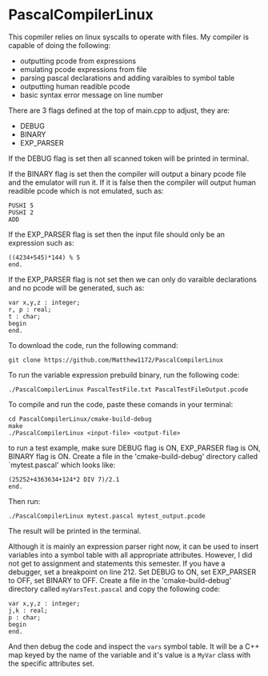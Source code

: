 # PascalCompilerLinux
This copmiler relies on linux syscalls to operate with files.
My compiler is capable of doing the following:
- outputting pcode from expressions
- emulating pcode expressions from file
- parsing pascal declarations and adding varaibles to symbol table
- outputting human readible pcode
- basic syntax error message on line number

There are 3 flags defined at the top of main.cpp to adjust, they are:
- DEBUG
- BINARY
- EXP_PARSER

If the DEBUG flag is set then all scanned token will be printed in terminal. 

If the BINARY flag is set then the compiler will output a binary pcode file and the emulator will run it. If it is false then the compiler will output human readible pcode which is not emulated, such as:
```
PUSHI 5
PUSHI 2
ADD
```

If the EXP_PARSER flag is set then the input file should only be an expression such as:

```
((4234+545)*144) % 5
end.
```

If the EXP_PARSER flag is not set then we can only do varaible declarations and no pcode will be generated, such as:

```
var x,y,z : integer;
r, p : real;
t : char;
begin
end.
```
To download the code, run the following command:
```
git clone https://github.com/Matthew1172/PascalCompilerLinux
```
To run the variable expression prebuild binary, run the following code:
```
./PascalCompilerLinux PascalTestFile.txt PascalTestFileOutput.pcode
```
To compile and run the code, paste these comands in your terminal:
```
cd PascalCompilerLinux/cmake-build-debug
make
./PascalCompilerLinux <input-file> <output-file>
```

to run a test example, make sure DEBUG flag is ON, EXP_PARSER flag is ON, BINARY flag is ON. Create a file in the 'cmake-build-debug' directory called `mytest.pascal' which looks like:
```
(25252+4363634+124*2 DIV 7)/2.1
end.
```
Then run:
```
./PascalCompilerLinux mytest.pascal mytest_output.pcode
```
The result will be printed in the terminal.

Although it is mainly an expression parser right now, it can be used to insert variables into a symbol table with all appropriate attributes. However, I did not get to assignment and statements this semester. If you have a debugger, set a breakpoint on line 212. Set DEBUG to ON, set EXP_PARSER to OFF, set BINARY to OFF. Create a file in the 'cmake-build-debug' directory called `myVarsTest.pascal` and copy the following code:
```
var x,y,z : integer;
j,k : real;
p : char;
begin
end.
```
And then debug the code and inspect the `vars` symbol table. It will be a C++ map keyed by the name of the variable and it's value is a `MyVar` class with the specific attributes set.
